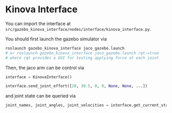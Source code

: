 # Kinova Interface

You can import the interface at `src/gazebo_kinova_interface/nodes/interface/kinova_interface.py`.

You should first launch the gazebo simulator via
```sh
roslaunch gazebo_kinova_interface jaco_gazebo.launch
# or roslaunch gazebo_kinova_interface jaco_gazebo.launch rqt:=true
# where rqt provides a GUI for testing applying force at each joint
```

Then, the jaco arm can be control via
```python
interface = KinovaInterface()

interface.send_joint_effort([20, 30.5, 0, 0, None, None, ...])
```
and joint state can be queried via
```python
joint_names, joint_angles, joint_velocities = interface.get_current_state()
```

